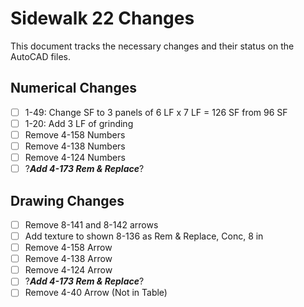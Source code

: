 # Sidewalk 22 Changes
This document tracks the necessary changes and their status on the AutoCAD files.

## Numerical Changes
- [ ] 1-49: Change SF to 3 panels of 6 LF x 7 LF = 126 SF from 96 SF
- [ ] 1-20: Add 3 LF of grinding
- [ ] Remove 4-158 Numbers
- [ ] Remove 4-138 Numbers
- [ ] Remove 4-124 Numbers
- [ ] ?***Add 4-173 Rem & Replace***? 

## Drawing Changes
- [ ] Remove 8-141 and 8-142 arrows
- [ ] Add texture to shown 8-136 as Rem & Replace, Conc, 8 in
- [ ] Remove 4-158 Arrow
- [ ] Remove 4-138 Arrow
- [ ] Remove 4-124 Arrow
- [ ] ?***Add 4-173 Rem & Replace***? 
- [ ] Remove 4-40 Arrow (Not in Table)